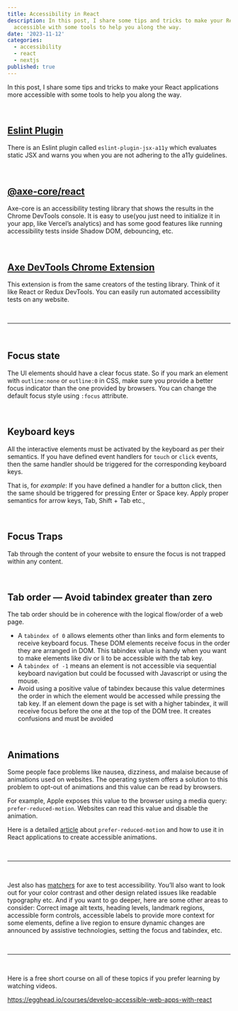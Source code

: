 ```yaml
---
title: Accessibility in React
description: In this post, I share some tips and tricks to make your React applications more
  accessible with some tools to help you along the way.
date: '2023-11-12'
categories:
  - accessibility
  - react
  - nextjs
published: true
---
```


In this post, I share some tips and tricks to make your React applications more accessible with some
tools to help you along the way.

<br/>

## [Eslint Plugin](https://www.npmjs.com/package/eslint-plugin-jsx-a11y)

There is an Eslint plugin called `eslint-plugin-jsx-a11y` which evaluates static JSX and warns
you when you are not adhering to the a11y guidelines.

<br/>

## [@axe-core/react](https://github.com/dequelabs/axe-core-npm/tree/develop/packages/react)

Axe-core is an accessibility testing library that shows the results in the Chrome DevTools console.
It is easy to use(you just need to initialize it in your app, like Vercel’s analytics) and has some
good features like running accessibility tests inside Shadow DOM, debouncing, etc.

<br/>

## [Axe DevTools Chrome Extension](https://chromewebstore.google.com/detail/axe-devtools-web-accessib/lhdoppojpmngadmnindnejefpokejbdd)

This extension is from the same creators of the testing library. Think of it like React or Redux
DevTools. You can easily run automated accessibility tests on any website.

<br/>

---

<br/>

## Focus state

The UI elements should have a clear focus state. So if you mark an element with `outline:none` or
`outline:0` in CSS, make sure you provide a better focus indicator than the one provided by
browsers.
You can change the default focus style using `:focus` attribute.

<br/>

## Keyboard keys

All the interactive elements must be activated by the keyboard as per their semantics. If you have
defined event handlers for `touch` or `click` events, then the same handler should be triggered for
the
corresponding keyboard keys.

That is, for _example_: If you have defined a handler for a button click, then the same should be
triggered for pressing Enter or Space key. Apply proper semantics for arrow keys, Tab, Shift + Tab
etc.,

<br/>

## Focus Traps

Tab through the content of your website to ensure the focus is not trapped within any content.

<br/>

## Tab order — Avoid tabindex greater than zero

The tab order should be in coherence with the logical flow/order of a web page.

- A ``tabindex of 0`` allows elements other than links and form elements to receive keyboard
  focus. These
  DOM elements receive focus in the order they are arranged in DOM. This tabindex value is handy
  when you want to make elements like div or li to be accessible with the tab key.
- A `tabindex of -1` means an element is not accessible via sequential keyboard navigation but could
  be focussed with Javascript or using the mouse.
- Avoid using a positive value of tabindex because this value determines the order in which the
  element would be accessed while pressing the tab key. If an element down the page is set with a
  higher tabindex, it will receive focus before the one at the top of the DOM tree. It creates
  confusions and must be avoided

<br/>

## Animations

Some people face problems like nausea, dizziness, and malaise because of animations used on
websites. The operating system offers a solution to this problem to opt-out of animations and this
value can be read by browsers.

For example, Apple exposes this value to the browser using a media query: `prefer-reduced-motion`.
Websites can read this value and disable the animation.

Here is a detailed [article](https://www.joshwcomeau.com/react/prefers-reduced-motion/)
about `prefer-reduced-motion` and how to use it in React
applications to create accessible animations.

<br/>

---

<br/>

Jest also has [matchers](https://www.npmjs.com/package/jest-axe) for axe to test accessibility.
You’ll also want to look out for your
color
contrast and other design related issues like readable typography etc. And if you want to go deeper,
here are some other areas to consider: Correct image alt texts, heading levels, landmark regions,
accessible form controls, accessible labels to provide more context for some elements, define a live
region to ensure dynamic changes are announced by assistive technologies, setting the focus and
tabindex, etc.

<br/>

---

<br/>

Here is a free short course on all of these topics if you prefer learning by watching videos.

https://egghead.io/courses/develop-accessible-web-apps-with-react

```

```
